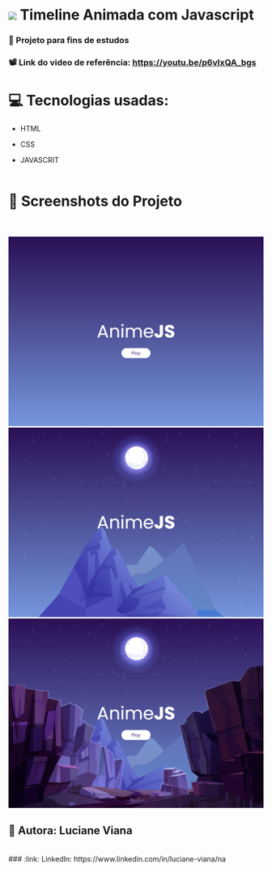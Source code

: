 #  <img src="https://github.com/everton-dgn/everton-dgn/blob/main/gif/Hi.gif?raw=true" width="30px"> Timeline Animada com Javascript
###   :book: Projeto para fins de estudos 
###   📽️ Link do video de referência: https://youtu.be/p6vIxQA_bgs

# :computer: Tecnologias usadas:


 * HTML

 * CSS

 * JAVASCRIT
  <br> <br>
 #  :camera_flash: Screenshots do Projeto
 <br> <br> 
 ![Imagem do projeto](https://github.com/Lucianevianagbi/site-com-animacao/blob/master/screenshots/img1.jpg)
<br>
![Imagem do projeto](https://github.com/Lucianevianagbi/site-com-animacao/blob/master/screenshots/img2.jpg)
<br>
![Imagem do projeto](https://github.com/Lucianevianagbi/site-com-animacao/blob/master/screenshots/img3.jpg)
<br>
## :woman: Autora:  Luciane Viana
<br>
### :link: LinkedIn: https://www.linkedin.com/in/luciane-viana/na
